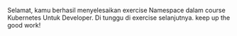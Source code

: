 Selamat, kamu berhasil menyelesaikan exercise Namespace dalam course Kubernetes Untuk Developer. Di tunggu di exercise selanjutnya. keep up the good work!
